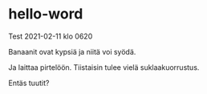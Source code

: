 # hello-word
Test 2021-02-11 klo 0620

Banaanit ovat kypsiä ja niitä voi syödä.

Ja laittaa pirtelöön. Tiistaisin tulee vielä suklaakuorrustus.

Entäs tuutit?




